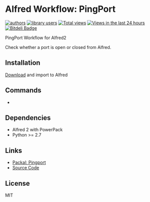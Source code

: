 Alfred Workflow: PingPort
=========================

[![authors](https://sourcegraph.com/api/repos/github.com/moul/alfred-workflow-pingport/badges/authors.png)](https://sourcegraph.com/github.com/moul/alfred-workflow-pingport)
[![library users](https://sourcegraph.com/api/repos/github.com/moul/alfred-workflow-pingport/badges/library-users.png)](https://sourcegraph.com/github.com/moul/alfred-workflow-pingport)
[![Total views](https://sourcegraph.com/api/repos/github.com/moul/alfred-workflow-pingport/counters/views.png)](https://sourcegraph.com/github.com/moul/alfred-workflow-pingport)
[![Views in the last 24 hours](https://sourcegraph.com/api/repos/github.com/moul/alfred-workflow-pingport/counters/views-24h.png)](https://sourcegraph.com/github.com/moul/alfred-workflow-pingport)
[![Bitdeli Badge](https://d2weczhvl823v0.cloudfront.net/moul/alfred-workflow-pingport/trend.png)](https://bitdeli.com/free "Bitdeli Badge")

PingPort Workflow for Alfred2

Check whether a port is open or closed from Alfred.

Installation
------------

[Download](https://github.com/moul/alfred-workflow-pingport/raw/master/PingPort.alfredworkflow) and import to Alfred

Commands
--------

-

Dependencies
------------

- Alfred 2 with PowerPack
- Python >= 2.7

Links
-----

- [Packal: Pingport](http://www.packal.org/workflow/pingport)
- [Source Code](https://github.com/moul/alfred-workflow-pingport/)

License
-------

MIT
